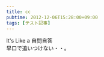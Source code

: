 ```yaml
---
title: cc
pubtime: 2012-12-06T15:28:00+09:00
tags: [テスト記事]
---
```


It's Like a 自問自答  
早口で追いつけない・・。
